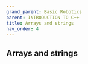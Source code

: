 ```yaml
---
grand_parent: Basic Robotics
parent: INTRODUCTION TO C++
title: Arrays and strings
nav_order: 4
---
```


 Arrays and strings
--------------------------------------------------------------------------------

